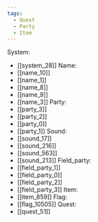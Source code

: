 ```yaml
---
tags:
  - Quest
  - Party
  - Item
---
```

System:
- [[system_28]]
Name:
- [[name_10]]
- [[name_1]]
- [[name_8]]
- [[name_9]]
- [[name_3]]
Party:
- [[party_3]]
- [[party_2]]
- [[party_0]]
- [[party_1]]
Sound:
- [[sound_17]]
- [[sound_216]]
- [[sound_563]]
- [[sound_213]]
Field_party:
- [[field_party_1]]
- [[field_party_0]]
- [[field_party_2]]
- [[field_party_3]]
Item:
- [[item_859]]
Flag:
- [[flag_10505]]
Quest:
- [[quest_51]]
